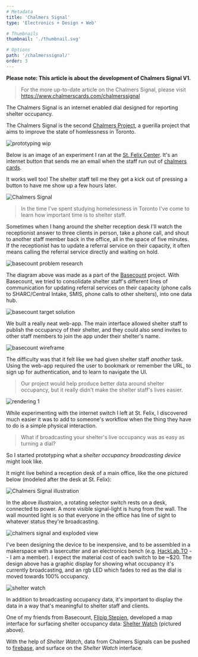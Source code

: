 ```yaml
---
# Metadata
title: 'Chalmers Signal'
type: 'Electronics + Design + Web'

# Thumbnails
thumbnail: './thumbnail.svg'

# Options
path: '/chalmerssignal/'
order: 3
---
```


<article role="article">

**Please note: This article is about the development of Chalmers Signal V1.**

> For the more up-to-date article on the Chalmers Signal, please visit https://www.chalmerscards.com/chalmerssignal

The Chalmers Signal is an internet enabled dial designed for reporting shelter occupancy.

The Chalmers Signal is the second [Chalmers Project](https://www.chalmerscards.com), a guerilla project that aims to improve the state of homlessness in Toronto.

</article>

<article role="article">

![prototyping wip](images/prototyping-wip.jpg)

</article>

<article role="article">

Below is an image of an experiment I ran at the [St. Felix Center](http://stfelixcentre.ca/). It's an internet button that sends me an email when the staff run out of [chalmers cards](https://zachdonsky.xyz/ChalmersCards).

It works well too! The shelter staff tell me they get a kick out of pressing a button to have me show up a few hours later.

</article>

<article role="article">

![Chalmers Signal](images/signalAtStFelix.jpg)

</article>

<article role="article">

> In the time I've spent studying homelessness in Toronto I've come to learn how important time is to shelter staff.

Sometimes when I hang around the shelter reception desk I'll watch the receptionist answer to three clients in person, take a phone call, and shout to another staff member back in the office, all in the space of five minutes. If the receptionist has to update a referral service on their capacity, it often means calling the referral service directly and waiting on hold.

</article>

<article role="article">

![basecount problem research](images/basecountProblemStatement.png)

</article>

<article role="article">

The diagram above was made as a part of the [Basecount](/basecount) project. With Basecount, we tried to consolidate shelter staff's different lines of communication for updating referral services on their capacity (phone calls to SHARC/Central Intake, SMIS, phone calls to other shelters), into one data hub.

</article>

<article role="article">

![basecount target solution](images/basecounttargetsolution.png)

</article>

<article role="article">

We built a really neat web-app. The main interface allowed shelter staff to publish the occupancy of their shelter, and they could also send invites to other staff members to join the app under their shelter's name.

</article>

<article role="article">

![basecount wireframe](images/basecount.png)

</article>

<article role="article">

The difficulty was that it felt like we had given shelter staff _another_ task. Using the web-app required the user to bookmark or remember the URL, to sign up for authentication, and to learn to navigate the UI.

> Our project would help produce better data around shelter occupancy, but it really didn't make the shelter staff's lives easier.

</article>

<article role="article">

![rendering 1](images/rendering1.png)

</article>

<article role="article">

While experimenting with the internet switch I left at St. Felix, I discovered much easier it was to add to someone's workflow when the thing they have to do is a simple physical interaction.

> What if broadcasting your shelter's live occupancy was as easy as turning a dial?

So I started prototyping what a _shelter occupancy broadcasting device_ might look like.

It might live behind a reception desk of a main office, like the one pictured below (modeled after the desk at St. Felix):

</article>

<article role="article">

![Chalmers Signal illustration](images/chalmersSignalIllustration.png)

</article>

<article role="article">

In the above illustraion, a rotating selector switch rests on a desk, connected to power. A more visible signal-light is hung from the wall. The wall mounted light is so that everyone in the office has line of sight to whatever status they're broadcasting.

</article>

<article role="article">

![chalmers signal and exploded view](images/ChalmersSignal.png)

</article>

<article role="article">

I've been designing the device to be inexpensive, and to be assembled in a makerspace with a lasercutter and an electronics bench (e.g. [HackLab.TO](https://www.Hacklab.to) -- I am a member). I expect the material cost of each switch to be ~\$20. The design above has a graphic display for showing what occupancy it's currently broadcasting, and an rgb LED which fades to red as the dial is moved towards 100% occupancy.

</article>

<article role="article">

![shelter watch](images/shelterwatch.png)

</article>

<article role="article">

In addition to broadcasting occupancy data, it's important to display the data in a way that's meaningful to shelter staff and clients.

One of my friends from Basecount, [Flipip Stepien](https://filipstepien.com/), developed a map interface for surfacing shelter occupancy data: [Shelter Watch](https://shelter.filipstepien.com/) (pictured above).

With the help of _Shelter Watch_, data from Chalmers Signals can be pushed to [firebase](firebase.google.com), and surface on the _Shelter Watch_ interface.

</article>
